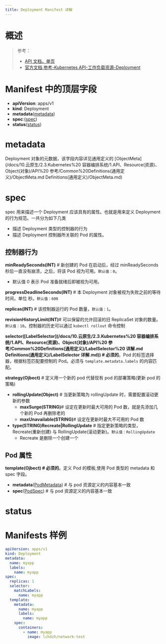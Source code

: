```yaml
---
title: Deployment Manifest 详解
---
```


# 概述

> 参考：
>
> - [API 文档，单页](https://kubernetes.io/docs/reference/generated/kubernetes-api/v1.21/#deployment-v1-apps)
> - [官方文档,参考-Kubernetes API-工作负载资源-Deployment](https://kubernetes.io/docs/reference/kubernetes-api/workload-resources/deployment-v1/)

# Manifest 中的顶层字段

- **apiVersion**: apps/v1
- **kind**: Deployment
- **metadata**([metadata](#metadata))
- **spec**:([spec](#spec))
- **status**([status](#status))

# metadata

Deployment 对象的元数据，该字段内容详见通用定义的 [ObjectMeta](/docs/10.云原生/2.3.Kubernetes%20 容器编排系统/1.API、Resource(资源)、Object(对象)/API%20 参考/Common%20Definitions(通用定义)/ObjectMeta.md Definitions(通用定义)/ObjectMeta.md)

# spec

spec 用来描述一个 Deployment 应该具有的属性。也就是用来定义 Deployment 的行为规范。一共分为如下几类

- 描述 Deployment 类型的控制器的行为
- 描述 Deployment 控制器所关联的 Pod 的属性。

## 控制器行为

**minReadySeconds(INT)** # 新创建的 Pod 在启动后，经过 minReadySeconds 秒后一直没有崩溃，之后，将该 Pod 视为可用。`默认值：0`。

- 默认值 0 表示 Pod 准备就绪后即被视为可用。

**progressDeadlineSeconds(INT)** # 本 Deployment 对象被视为失败之前的等待时间，单位 秒。`默认值：600`

**replicas(INT)** # 该控制器运行的 Pod 数量，`默认值：1`。

**revisionHistoryLimit(INT)**# 可以保留的允许回滚的旧 ReplicaSet 对象的数量。`默认值：10`。控制器的历史可以通过 `kubectl rollout` 命令控制

**selector([LabelSelector](/docs/10.云原生/2.3.Kubernetes%20 容器编排系统/1.API、Resource(资源)、Object(对象)/API%20 参考/Common%20Definitions(通用定义)/LabelSelector%20 详解.md Definitions(通用定义)/LabelSelector 详解.md)) # 必须的**。Pod 的标签选择器，根据标签匹配要控制的 Pod。必须与 `template.metadata.labels` 的内容匹配。

**strategy(Ojbect)** # 定义用一个新的 pod 代替现有 pod 的部署策略(更新 pod 的策略)

- **rollingUpdate(Object)** # 当更新策略为 rollingUpdate 时，需要配置滚动更新的参数
  - **maxSurge(STRING)**# 设定在更新时最大可用的 Pod 数，就是先添加几个新的 Pod 再删除老的
  - **maxUnavailable(STRING)**# 设定在更新时最大不可用的 Pod 数
- **type(STRING)Recreate|RollingUpdate** # 指定更新策略的类型，Recreate(重新创建) 与 RollingUpdate(滚动更新)。`默认值：RollingUpdate`
  - Recreate 是删除一个创建一个

## Pod 属性

**template(Ojbect) # 必须的**。定义 Pod 的模板,使用 Pod 类型的 metadata 和 spec 字段。

- **metadata**([PodMetadata](/docs/10.云原生/Kubernetes/API%20Resource%20与%20Object/API%20参考/工作负载资源/Pod%20Manifest%20详解.md#metadata)) # 与 pod 资源定义的内容基本一致
- **spec**([PodSpec](/docs/10.云原生/Kubernetes/API%20Resource%20与%20Object/API%20参考/工作负载资源/Pod%20Manifest%20详解.md#spec)) # 与 pod 资源定义的内容基本一致

# status

# Manifests 样例

```yaml
apiVersion: apps/v1
kind: Deployment
metadata:
  name: myapp
  labels:
    name: myapp
spec:
  replicas: 1
  selector:
    matchLabels:
      name: myapp
  template:
    metadata:
      name: myapp
      labels:
        name: myapp
    spec:
      containers:
        - name: myapp
          image: lchdzh/network-test
```
